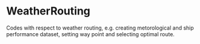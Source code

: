 # WeatherRouting
Codes with respect to weather routing, e.g. creating metorological and ship performance dataset, setting way point and selecting optimal route.
